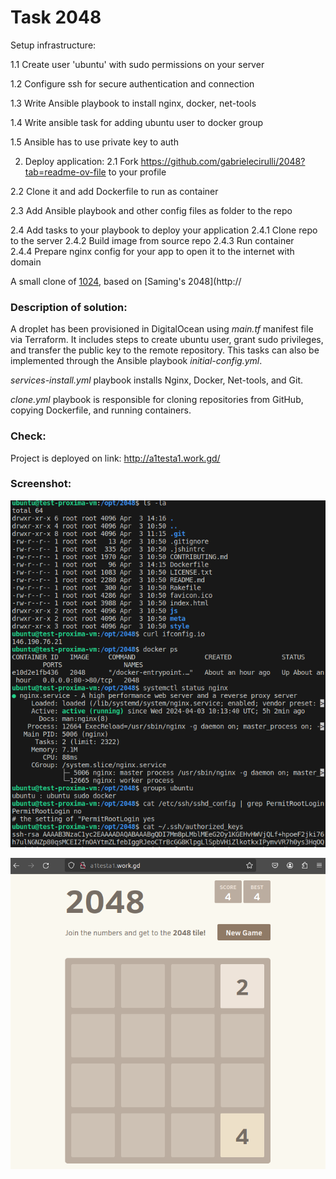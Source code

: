 # Task 2048
Setup infrastructure:

  1.1 Create user 'ubuntu' with sudo permissions on your server
  
  1.2 Configure ssh for secure authentication and connection
  
  1.3 Write Ansible playbook to install nginx, docker, net-tools
  
  1.4 Write ansible task for adding ubuntu user to docker group
  
  1.5 Ansible has to use private key to auth

  
2. Deploy application:
  2.1 Fork https://github.com/gabrielecirulli/2048?tab=readme-ov-file to your profile
   
  2.2 Clone it and add Dockerfile to run as container
  
  2.3 Add Ansible playbook and other config files as folder to the repo 
  
  2.4 Add tasks to your playbook to deploy your application
  2.4.1 Clone repo to the server 
  2.4.2 Build image from source repo
  2.4.3 Run container  
  2.4.4 Prepare nginx config for your app to open it to the internet with domain
  

A small clone of [1024](https://play.google.com/store/apps/details?id=com.veewo.a1024), based on [Saming's 2048](http://


### Description of solution:

A droplet has been provisioned in DigitalOcean using  _main.tf_ manifest file via Terraform. 
It includes steps to create ubuntu user, grant sudo privileges, and transfer the public key to the remote repository.
This tasks can also be implemented through the Ansible playbook _initial-config.yml_.

_services-install.yml_ playbook installs Nginx, Docker, Net-tools, and Git.

_clone.yml_ playbook is responsible for cloning repositories from GitHub, copying Dockerfile, and running containers.

### Check:
Project is deployed on link: http://a1testa1.work.gd/

### Screenshot:

<p align="center">
  <img src="https://github.com/vladislavkim10/image/blob/main/task.png" alt="Screenshot"/>
</p>


<p align="center">
  <img src="https://github.com/vladislavkim10/image/blob/main/task2.png" alt="Screenshot"/>
</p>

